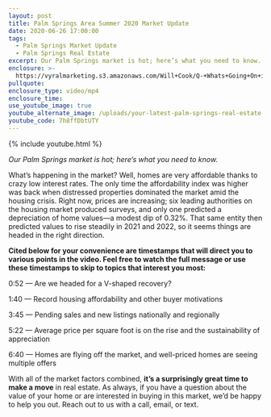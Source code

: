 ```yaml
---
layout: post
title: Palm Springs Area Summer 2020 Market Update
date: 2020-06-26 17:00:00
tags:
  - Palm Springs Market Update
  - Palm Springs Real Estate
excerpt: Our Palm Springs market is hot; here’s what you need to know.
enclosure: >-
  https://vyralmarketing.s3.amazonaws.com/Will+Cook/Q-+Whats+Going+On+in+Our+Palm+Springs+Market_.mp4
pullquote:
enclosure_type: video/mp4
enclosure_time:
use_youtube_image: true
youtube_alternate_image: /uploads/your-latest-palm-springs-real-estate-market-update-yt.jpg
youtube_code: 7h8ffDbtUTY
---
```


{% include youtube.html %}

*Our Palm Springs market is hot; here’s what you need to know.*

What’s happening in the market? Well, homes are very affordable thanks to crazy low interest rates. The only time the affordability index was higher was back when distressed properties dominated the market amid the housing crisis. Right now, prices are increasing; six leading authorities on the housing market produced surveys, and only one predicted a depreciation of home values—a modest dip of 0.32%. That same entity then predicted values to rise steadily in 2021 and 2022, so it seems things are headed in the right direction.&nbsp;

**Cited below for your convenience are timestamps that will direct you to various points in the video. Feel free to watch the full message or use these timestamps to skip to topics that interest you most:&nbsp;**

0:52 — Are we headed for a V-shaped recovery?&nbsp;

1:40 — Record housing affordability and other buyer motivations&nbsp;

3:45 — Pending sales and new listings nationally and regionally&nbsp;

5:22 — Average price per square foot is on the rise and the sustainability of appreciation&nbsp;

6:40 — Homes are flying off the market, and well-priced homes are seeing multiple offers

With all of the market factors combined, **it’s a surprisingly great time to make a move** in real estate. As always, if you have a question about the value of your home or are interested in buying in this market, we’d be happy to help you out. Reach out to us with a call, email, or text.